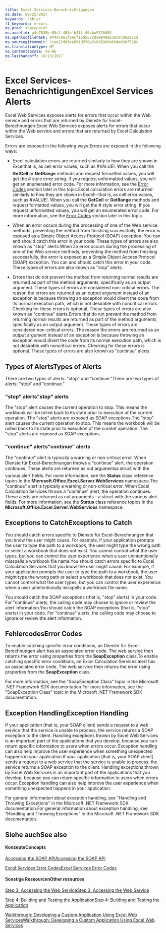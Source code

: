 ```yaml
---
title: Excel Services-Benachrichtigungen
ms.date: 09/25/2017
keywords: Fehler
f1_keywords: errors
ms.prod: sharepoint
ms.assetid: a4e7030b-05c2-484e-b21f-46cba937b803
ms.openlocfilehash: 044d7ee1f89cf16d567c8ae949eb58c0c9b2accd
ms.sourcegitcommit: 1cae27d85ee691d976e2c085986466de088f526c
ms.translationtype: HT
ms.contentlocale: de-DE
ms.lasthandoff: 10/13/2017
---
```

# <a name="excel-services-alerts"></a><span data-ttu-id="fcb75-103">Excel Services-Benachrichtigungen</span><span class="sxs-lookup"><span data-stu-id="fcb75-103">Excel Services Alerts</span></span>

<span data-ttu-id="fcb75-104">Excel Web Services exposes alerts for errors that occur within the Web service and errors that are returned by Dienste für Excel-Berechnungen.</span><span class="sxs-lookup"><span data-stu-id="fcb75-104">Excel Web Services exposes alerts for errors that occur within the Web service and errors that are returned by Excel Calculation Services.</span></span>
  
    
    

<span data-ttu-id="fcb75-105">Errors are exposed in the following ways:</span><span class="sxs-lookup"><span data-stu-id="fcb75-105">Errors are exposed in the following ways:</span></span>
- <span data-ttu-id="fcb75-p101">Excel calculation errors are returned similarly to how they are shown in Excelthat is, as cell error values, such as #VALUE!. When you call the **GetCell** or **GetRange** methods and request formatted values, you will get the # style error string. If you request unformatted values, you will get an enumerated error code. For more information, see the [Error Codes](#excel-services-alerts_errorcodes) section later in this topic.</span><span class="sxs-lookup"><span data-stu-id="fcb75-p101">Excel calculation errors are returned similarly to how they are shown in Excel—that is, as cell error values, such as #VALUE!. When you call the **GetCell** or **GetRange** methods and request formatted values, you will get the # style error string. If you request unformatted values, you will get an enumerated error code. For more information, see the [Error Codes](#excel-services-alerts_errorcodes) section later in this topic.</span></span>
    
  
- <span data-ttu-id="fcb75-p102">When an error occurs during the processing of one of the Web service methods, preventing the method from finishing successfully, the error is exposed as a Simple Object Access Protocol (SOAP) exception. You can and should catch this error in your code. These types of errors are also known as "stop" alerts.</span><span class="sxs-lookup"><span data-stu-id="fcb75-p102">When an error occurs during the processing of one of the Web service methods, preventing the method from finishing successfully, the error is exposed as a Simple Object Access Protocol (SOAP) exception. You can and should catch this error in your code. These types of errors are also known as "stop" alerts.</span></span>
    
  
- <span data-ttu-id="fcb75-p103">Errors that do not prevent the method from returning normal results are returned as part of the method arguments, specifically as an output argument. These types of errors are considered non-critical errors. The reason the errors are returned as an output argument instead of an exception is because throwing an exception would divert the code from its normal execution path, which is not desirable with noncritical errors. Checking for these errors is optional. These types of errors are also known as "continue" alerts.</span><span class="sxs-lookup"><span data-stu-id="fcb75-p103">Errors that do not prevent the method from returning normal results are returned as part of the method arguments, specifically as an output argument. These types of errors are considered non-critical errors. The reason the errors are returned as an output argument instead of an exception is because throwing an exception would divert the code from its normal execution path, which is not desirable with noncritical errors. Checking for these errors is optional. These types of errors are also known as "continue" alerts.</span></span>
    
  

## <a name="types-of-alerts"></a><span data-ttu-id="fcb75-118">Types of Alerts</span><span class="sxs-lookup"><span data-stu-id="fcb75-118">Types of Alerts</span></span>

<span data-ttu-id="fcb75-119">There are two types of alerts: "stop" and "continue."</span><span class="sxs-lookup"><span data-stu-id="fcb75-119">There are two types of alerts: "stop" and "continue."</span></span>
  
    
    

### <a name="stop-alerts"></a><span data-ttu-id="fcb75-120">"stop" alerts</span><span class="sxs-lookup"><span data-stu-id="fcb75-120">"stop" alerts</span></span>

<span data-ttu-id="fcb75-p104">The "stop" alert causes the current operation to stop. This means the workbook will be rolled back to its state prior to execution of the current operation. The "stop" alerts are exposed as SOAP exceptions.</span><span class="sxs-lookup"><span data-stu-id="fcb75-p104">The "stop" alert causes the current operation to stop. This means the workbook will be rolled back to its state prior to execution of the current operation. The "stop" alerts are exposed as SOAP exceptions.</span></span>
  
    
    

### <a name="continue-alerts"></a><span data-ttu-id="fcb75-124">"continue" alerts</span><span class="sxs-lookup"><span data-stu-id="fcb75-124">"continue" alerts</span></span>

<span data-ttu-id="fcb75-p105">The "continue" alert is typically a warning or non-critical error. When Dienste für Excel-Berechnungen throws a "continue" alert, the operation continues. These alerts are returned as out argumentsa struct with the various alert fields. For more information, see the **Status** class reference topics in the **Microsoft.Office.Excel.Server.WebServices** namespace.</span><span class="sxs-lookup"><span data-stu-id="fcb75-p105">The "continue" alert is typically a warning or non-critical error. When Excel Calculation Services throws a "continue" alert, the operation continues. These alerts are returned as out arguments—a struct with the various alert fields. For more information, see the **Status** class reference topics in the **Microsoft.Office.Excel.Server.WebServices** namespace.</span></span>
  
    
    

## <a name="exceptions-to-catch"></a><span data-ttu-id="fcb75-129">Exceptions to Catch</span><span class="sxs-lookup"><span data-stu-id="fcb75-129">Exceptions to Catch</span></span>

<span data-ttu-id="fcb75-p106">You should catch errors specific to Dienste für Excel-Berechnungen that you know the user might cause. For example, if your application prompts the user to type the path to a workbook, the user might type the wrong path or select a workbook that does not exist. You cannot control what the user types, but you can control the user experience when a user unintentionally misspells a workbook file name.</span><span class="sxs-lookup"><span data-stu-id="fcb75-p106">You should catch errors specific to Excel Calculation Services that you know the user might cause. For example, if your application prompts the user to type the path to a workbook, the user might type the wrong path or select a workbook that does not exist. You cannot control what the user types, but you can control the user experience when a user unintentionally misspells a workbook file name.</span></span>
  
    
    
<span data-ttu-id="fcb75-p107">You should catch the SOAP exceptions (that is, "stop" alerts) in your code. For "continue" alerts, the calling code may choose to ignore or review the alert information.</span><span class="sxs-lookup"><span data-stu-id="fcb75-p107">You should catch the SOAP exceptions (that is, "stop" alerts) in your code. For "continue" alerts, the calling code may choose to ignore or review the alert information.</span></span>
  
    
    

## <a name="error-codes"></a><span data-ttu-id="fcb75-135">Fehlercodes</span><span class="sxs-lookup"><span data-stu-id="fcb75-135">Error Codes</span></span>
<span data-ttu-id="fcb75-136"><a name="excel-services-alerts_errorcodes"> </a></span><span class="sxs-lookup"><span data-stu-id="fcb75-136"><a name="excel-services-alerts_errorcodes"> </a></span></span>

<span data-ttu-id="fcb75-p108">To enable catching specific error conditions, an Dienste für Excel-Berechnungen alert has an associated error code. The web service then returns the error using properties from the **SoapException** class.</span><span class="sxs-lookup"><span data-stu-id="fcb75-p108">To enable catching specific error conditions, an Excel Calculation Services alert has an associated error code. The web service then returns the error using properties from the **SoapException** class.</span></span>
  
    
    
<span data-ttu-id="fcb75-139">For more information, see the "SoapException Class" topic in the Microsoft .NET Framework SDK documentation.</span><span class="sxs-lookup"><span data-stu-id="fcb75-139">For more information, see the "SoapException Class" topic in the Microsoft .NET Framework SDK documentation.</span></span>
  
    
    

## <a name="exception-handling"></a><span data-ttu-id="fcb75-140">Exception Handling</span><span class="sxs-lookup"><span data-stu-id="fcb75-140">Exception Handling</span></span>
<span data-ttu-id="fcb75-141"><a name="excel-services-alerts_errorcodes"> </a></span><span class="sxs-lookup"><span data-stu-id="fcb75-141"><a name="excel-services-alerts_errorcodes"> </a></span></span>

<span data-ttu-id="fcb75-p109">If your application (that is, your SOAP client) sends a request to a web service that the service is unable to process, the service returns a SOAP exception to the client. Handling exceptions thrown by Excel Web Services is an important part of the applications that you develop, because you can return specific information to users when errors occur. Exception handling can also help improve the user experience when something unexpected happens in your application.</span><span class="sxs-lookup"><span data-stu-id="fcb75-p109">If your application (that is, your SOAP client) sends a request to a web service that the service is unable to process, the service returns a SOAP exception to the client. Handling exceptions thrown by Excel Web Services is an important part of the applications that you develop, because you can return specific information to users when errors occur. Exception handling can also help improve the user experience when something unexpected happens in your application.</span></span>
  
    
    
<span data-ttu-id="fcb75-145">For general information about exception handling, see "Handling and Throwing Exceptions" in the Microsoft .NET Framework SDK documentation.</span><span class="sxs-lookup"><span data-stu-id="fcb75-145">For general information about exception handling, see "Handling and Throwing Exceptions" in the Microsoft .NET Framework SDK documentation.</span></span>
  
    
    

## <a name="see-also"></a><span data-ttu-id="fcb75-146">Siehe auch</span><span class="sxs-lookup"><span data-stu-id="fcb75-146">See also</span></span>
<span data-ttu-id="fcb75-147"><a name="excel-services-alerts_errorcodes"> </a></span><span class="sxs-lookup"><span data-stu-id="fcb75-147"><a name="excel-services-alerts_errorcodes"> </a></span></span>


#### <a name="concepts"></a><span data-ttu-id="fcb75-148">Konzepte</span><span class="sxs-lookup"><span data-stu-id="fcb75-148">Concepts</span></span>


  
    
    
 [<span data-ttu-id="fcb75-149">Accessing the SOAP API</span><span class="sxs-lookup"><span data-stu-id="fcb75-149">Accessing the SOAP API</span></span>](accessing-the-soap-api.md)
  
    
    
 [<span data-ttu-id="fcb75-150">Excel Services Error Codes</span><span class="sxs-lookup"><span data-stu-id="fcb75-150">Excel Services Error Codes</span></span>](excel-services-error-codes.md)
#### <a name="other-resources"></a><span data-ttu-id="fcb75-151">Sonstige Ressourcen</span><span class="sxs-lookup"><span data-stu-id="fcb75-151">Other resources</span></span>


  
    
    
 [<span data-ttu-id="fcb75-152">Step 3: Accessing the Web Service</span><span class="sxs-lookup"><span data-stu-id="fcb75-152">Step 3: Accessing the Web Service</span></span>](step-3-accessing-the-web-service.md)
  
    
    
 [<span data-ttu-id="fcb75-153">Step 4: Building and Testing the Application</span><span class="sxs-lookup"><span data-stu-id="fcb75-153">Step 4: Building and Testing the Application</span></span>](step-4-building-and-testing-the-application.md)
  
    
    
 [<span data-ttu-id="fcb75-154">Walkthrough: Developing a Custom Application Using Excel Web Services</span><span class="sxs-lookup"><span data-stu-id="fcb75-154">Walkthrough: Developing a Custom Application Using Excel Web Services</span></span>](walkthrough-developing-a-custom-application-using-excel-web-services.md)

